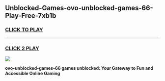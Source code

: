 
## Unblocked-Games-ovo-unblocked-games-66-Play-Free-7xb1b
<h3>
<a href="https://premium76.site?title=ovo-unblocked-games-66&ref=21A">CLICK TO PLAY</a></h3>
<hr>

<h3>
<a href="https://premium76.site?title=ovo-unblocked-games-66&ref=21A">CLICK 2 PLAY</a>
  
</h3>

<a href="https://premium76.site?title=ovo-unblocked-games-66&ref=21A"><img src="https://clearcache.store/games.png"></a>


**ovo-unblocked-games-66 games unblocked: Your Gateway to Fun and Accessible Online Gaming**
